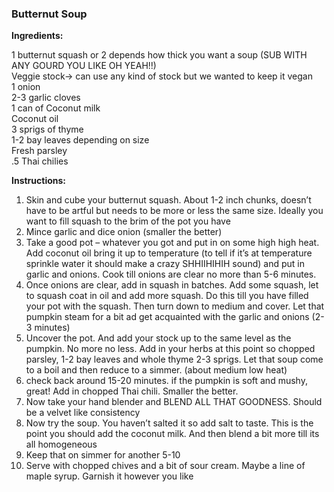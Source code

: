 ### Butternut Soup

**Ingredients:**

1 butternut squash or 2 depends how thick you want a soup \(SUB WITH ANY GOURD YOU LIKE OH YEAH!!\)  
Veggie stock-&gt; can use any kind of stock but we wanted to keep it vegan  
1 onion  
2-3 garlic cloves  
1 can of Coconut milk  
Coconut oil  
3 sprigs of thyme  
1-2 bay leaves depending on size  
Fresh parsley  
.5 Thai chilies 

**Instructions:**


1. Skin and cube your butternut squash. About 1-2 inch chunks, doesn’t have to be artful but needs to be more or less the same size.  Ideally you want to fill squash to the brim of the pot you have 
2. Mince garlic and dice onion \(smaller the better\) 
3. Take a good pot – whatever you got and put in on some high high heat. Add coconut oil bring it up to temperature \(to tell if it’s at temperature sprinkle water it should make a crazy SHHIIHIHIH sound\) and put in garlic and onions. Cook till onions are clear no more than 5-6 minutes.
4. Once onions are clear, add in squash in batches. Add some squash, let to squash coat in oil and add more squash. Do this till you have filled your pot with the squash. Then turn down to medium and cover. Let that pumpkin steam for a bit ad get acquainted with the garlic and onions \(2-3 minutes\)
5. Uncover the pot. And add your stock up to the same level as the pumpkin. No more no less.  Add in your herbs at this point so chopped parsley, 1-2 bay leaves and whole thyme 2-3 sprigs. Let that soup come to a boil and then reduce to a simmer. \(about medium low heat\) 
6. check back around 15-20 minutes. if the pumpkin is soft and mushy, great! Add in chopped Thai chili. Smaller the better. 
7. Now take your hand blender and BLEND ALL THAT GOODNESS. Should be a velvet like consistency
8. Now try the soup. You haven’t salted it so add salt to taste.  This is the point you should add the coconut milk. And then blend a bit more till its all homogeneous 
9. Keep that on simmer for another 5-10 
10. Serve with chopped chives and a bit of sour cream. Maybe a line of maple syrup. Garnish it however you like